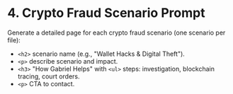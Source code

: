 <!--
File: prompts/4-content-crypto-scenarios.md
Version: 1.0.0
Created: 2025-07-12
Modified: 2025-07-12
-->

# 4. Crypto Fraud Scenario Prompt

Generate a detailed page for each crypto fraud scenario (one scenario per file):
- `<h2>` scenario name (e.g., "Wallet Hacks & Digital Theft").
- `<p>` describe scenario and impact.
- `<h3>` "How Gabriel Helps" with `<ul>` steps: investigation, blockchain tracing, court orders.
- `<p>` CTA to contact.

